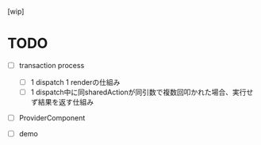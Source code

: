 [wip]

# TODO

- [ ] transaction process
    - [ ] 1 dispatch 1 renderの仕組み
    - [ ] 1 dispatch中に同sharedActionが同引数で複数回叩かれた場合、実行せず結果を返す仕組み
- [ ] ProviderComponent
- [ ] demo

